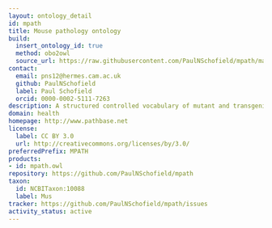 ```yaml
---
layout: ontology_detail
id: mpath
title: Mouse pathology ontology
build:
  insert_ontology_id: true
  method: obo2owl
  source_url: https://raw.githubusercontent.com/PaulNSchofield/mpath/master/mpath.obo
contact:
  email: pns12@hermes.cam.ac.uk
  github: PaulNSchofield
  label: Paul Schofield
  orcid: 0000-0002-5111-7263
description: A structured controlled vocabulary of mutant and transgenic mouse pathology phenotypes
domain: health
homepage: http://www.pathbase.net
license:
  label: CC BY 3.0
  url: http://creativecommons.org/licenses/by/3.0/
preferredPrefix: MPATH
products:
- id: mpath.owl
repository: https://github.com/PaulNSchofield/mpath
taxon:
  id: NCBITaxon:10088
  label: Mus
tracker: https://github.com/PaulNSchofield/mpath/issues
activity_status: active
---
```

